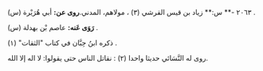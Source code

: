 ٢٠٦٣ -** س:** زياد بن قيس القرشي (٣) ، مولاهم، المدني.**روى عن:** أبي هُرَيْرة (س) .

**رَوَى عَنه:** عاصم بْن بهدلة (س) .

ذكره ابنُ حِبَّان في كتاب "الثقات" (١) .

روى له النَّسَائي حديثا واحدا (٢) : نقاتل الناس حتى يقولوا: لا اله إلا الله.